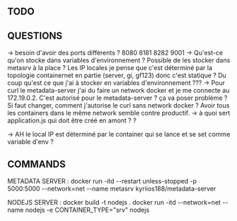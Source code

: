 ## TODO



## QUESTIONS

-> besoin d'avoir des ports différents ? 8080 8181 8282 9001
-> Qu'est-ce qu'on stocke dans variables d'environnement ? Possible de les stocker dans metasrv à la place ?
Les IP locales je pense que c'est déterminé par la topologie containernet en partie (server, gi, gf123) donc
c'est statique ? Du coup qu'est ce que j'ai à stocker en variables d'environnement ???
-> Pour curl le metadata-server j'ai du faire un network docker et je me connecte au 172.19.0.2.
C'est autorisé pour le metadata-server ? ça va poser problème ? Si faut changer, comment j'autorise le curl
sans network docker ? Avoir tous les containers dans le même network semble contre productif.
-> à quoi sert application.js qui doit être créé en amont ? ?

-> AH le local IP est déterminé par le container qui se lance et se set comme variable d'env ?

## COMMANDS

METADATA SERVER :
docker run -itd --restart unless-stopped -p 5000:5000 --network=net --name metasrv kyriios188/metadata-server

NODEJS SERVER :
docker build -t nodejs .
docker run -itd --network=net --name nodejs -e CONTAINER_TYPE="srv" nodejs
